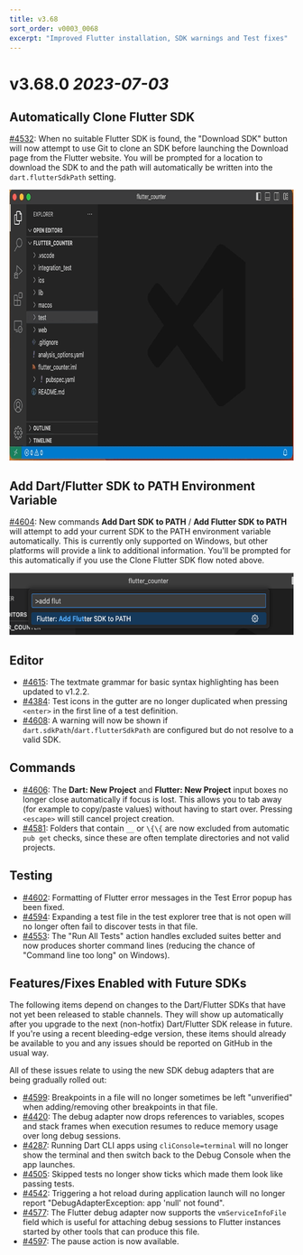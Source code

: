 ```yaml
---
title: v3.68
sort_order: v0003_0068
excerpt: "Improved Flutter installation, SDK warnings and Test fixes"
---
```


# v3.68.0 *2023-07-03*

## Automatically Clone Flutter SDK

[#4532](https://github.com/Dart-Code/Dart-Code/issues/4532): When no suitable Flutter SDK is found, the "Download SDK" button will now attempt to use Git to clone an SDK before launching the Download page from the Flutter website. You will be prompted for a location to download the SDK to and the path will automatically be written into the `dart.flutterSdkPath` setting.

<img loading="lazy" src="/images/release_notes/v3.68/clone_flutter_sdk.gif" width="820" height="480" />

## Add Dart/Flutter SDK to PATH Environment Variable

[#4604](https://github.com/Dart-Code/Dart-Code/issues/4604): New commands **Add Dart SDK to PATH** / **Add Flutter SDK to PATH** will attempt to add your current SDK to the PATH environment variable automatically. This is currently only supported on Windows, but other platforms will provide a link to additional information. You'll be prompted for this automatically if you use the Clone Flutter SDK flow noted above.

<img loading="lazy" src="/images/release_notes/v3.68/add_sdk_to_path.png" width="600" height="110" />

## Editor

- [#4615](https://github.com/Dart-Code/Dart-Code/issues/4615): The textmate grammar for basic syntax highlighting has been updated to v1.2.2.
- [#4384](https://github.com/Dart-Code/Dart-Code/issues/4384): Test icons in the gutter are no longer duplicated when pressing `<enter>` in the first line of a test definition.
- [#4608](https://github.com/Dart-Code/Dart-Code/issues/4608): A warning will now be shown if `dart.sdkPath`/`dart.flutterSdkPath` are configured but do not resolve to a valid SDK.

## Commands

- [#4606](https://github.com/Dart-Code/Dart-Code/issues/4606): The **Dart: New Project** and **Flutter: New Project** input boxes no longer close automatically if focus is lost. This allows you to tab away (for example to copy/paste values) without having to start over. Pressing `<escape>` will still cancel project creation.
- [#4581](https://github.com/Dart-Code/Dart-Code/issues/4581): Folders that contain `__` or `\{\{` are now excluded from automatic `pub get` checks, since these are often template directories and not valid projects.

## Testing

- [#4602](https://github.com/Dart-Code/Dart-Code/issues/4602): Formatting of Flutter error messages in the Test Error popup has been fixed.
- [#4594](https://github.com/Dart-Code/Dart-Code/issues/4594): Expanding a test file in the test explorer tree that is not open will no longer often fail to discover tests in that file.
- [#4553](https://github.com/Dart-Code/Dart-Code/issues/4553): The "Run All Tests" action handles excluded suites better and now produces shorter command lines (reducing the chance of "Command line too long" on Windows).


## Features/Fixes Enabled with Future SDKs

The following items depend on changes to the Dart/Flutter SDKs that have not yet been released to stable channels. They will show up automatically after you upgrade to the next (non-hotfix) Dart/Flutter SDK release in future. If you're using a recent bleeding-edge version, these items should already be available to you and any issues should be reported on GitHub in the usual way.

All of these issues relate to using the new SDK debug adapters that are being gradually rolled out:

- [#4599](https://github.com/Dart-Code/Dart-Code/issues/4599): Breakpoints in a file will no longer sometimes be left "unverified" when adding/removing other breakpoints in that file.
- [#4420](https://github.com/Dart-Code/Dart-Code/issues/4420): The debug adapter now drops references to variables, scopes and stack frames when execution resumes to reduce memory usage over long debug sessions.
- [#4287](https://github.com/Dart-Code/Dart-Code/issues/4287): Running Dart CLI apps using `cliConsole=terminal` will no longer show the terminal and then switch back to the Debug Console when the app launches.
- [#4505](https://github.com/Dart-Code/Dart-Code/issues/4505): Skipped tests no longer show ticks which made them look like passing tests.
- [#4542](https://github.com/Dart-Code/Dart-Code/issues/4542): Triggering a hot reload during application launch will no longer report "DebugAdapterException: app 'null' not found".
- [#4577](https://github.com/Dart-Code/Dart-Code/issues/4577): The Flutter debug adapter now supports the `vmServiceInfoFile` field which is useful for attaching debug sessions to Flutter instances started by other tools that can produce this file.
- [#4597](https://github.com/Dart-Code/Dart-Code/issues/4597): The pause action is now available.
